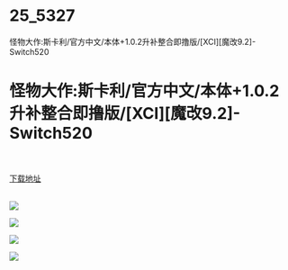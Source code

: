 # 25_5327
怪物大作:斯卡利/官方中文/本体+1.0.2升补整合即撸版/[XCI][魔改9.2]-Switch520
# 怪物大作:斯卡利/官方中文/本体+1.0.2升补整合即撸版/[XCI][魔改9.2]-Switch520
 <br/></br>
[下载地址](https://www.switch520.cc/article/5327 "下载地址")
<br/></br>

<p><strong><img src="https://www.switch520.cc/muke_img/upload_art_editor_20210310-1_97b66c5bf654f2e81ecee88a02f09e98.jpg"></strong></p>
<p><strong><img src="https://www.switch520.cc/muke_img/upload_art_editor_20210310-1_61948ae89684eb0ce830f6d27bb1a00a.jpg"></strong></p>
<p><strong><img src="https://www.switch520.cc/muke_img/upload_art_editor_20210310-1_57c97849492ee5579d9d4af2e3dfd8da.jpg"></strong></p>
<p><strong><img src="https://www.switch520.cc/muke_img/upload_art_editor_20210310-1_1d1cc26c7dd201000507c6d579ca920a.jpg"></strong></p>
<p>&nbsp;</p>
<p>&nbsp;</p>

